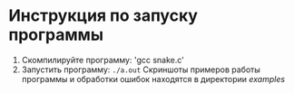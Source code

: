# Инструкция по запуску программы
1. Скомпилируйте программу: 'gcc snake.c'
2. Запустить программу: `./a.out`
Скриншоты примеров работы программы и обработки ошибок находятся в директории *examples*